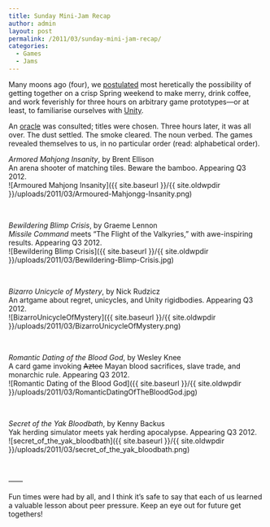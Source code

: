 ```yaml
---
title: Sunday Mini-Jam Recap
author: admin
layout: post
permalink: /2011/03/sunday-mini-jam-recap/
categories:
  - Games
  - Jams
---
```

Many moons ago (four), we <a href="http://www.montrealindies.com/?p=163" target="_blank">postulated</a> most heretically the possibility of getting together on a crisp Spring weekend to make merry, drink coffee, and work feverishly for three hours on arbitrary game prototypes&#8212;or at least, to familiarise ourselves with <a href="http://unity3d.com" target="_blank">Unity</a>.

An <a href="http://norefuge.net/vgng/vgng.html" target="_blank">oracle</a> was consulted; titles were chosen. Three hours later, it was all over. The dust settled. The smoke cleared. The noun verbed. The games revealed themselves to us, in no particular order (read: alphabetical order).

*Armored Mahjong Insanity*, by Brent Ellison  
An arena shooter of matching tiles. Beware the bamboo. Appearing Q3 2012.  
![Armoured Mahjong Insanity]({{ site.baseurl }}/{{ site.oldwpdir }}/uploads/2011/03/Armoured-Mahjongg-Insanity.png)

&nbsp;

*Bewildering Blimp Crisis*, by Graeme Lennon  
*Missile Command* meets &#8220;The Flight of the Valkyries,&#8221; with awe-inspiring results. Appearing Q3 2012.  
![Bewildering Blimp Crisis]({{ site.baseurl }}/{{ site.oldwpdir }}/uploads/2011/03/Bewildering-Blimp-Crisis.jpg)

&nbsp;

*Bizarro Unicycle of Mystery*, by Nick Rudzicz  
An artgame about regret, unicycles, and Unity rigidbodies. Appearing Q3 2012.  
![BizarroUnicycleOfMystery]({{ site.baseurl }}/{{ site.oldwpdir }}/uploads/2011/03/BizarroUnicycleOfMystery.png)

&nbsp;

*Romantic Dating of the Blood God*, by Wesley Knee  
A card game invoking <s>Aztec</s> Mayan blood sacrifices, slave trade, and monarchic rule. Appearing Q3 2012.  
![Romantic Dating of the Blood God]({{ site.baseurl }}/{{ site.oldwpdir }}/uploads/2011/03/RomanticDatingOfTheBloodGod.jpg)

&nbsp;

*Secret of the Yak Bloodbath*, by Kenny Backus  
Yak herding simulator meets yak herding apocalypse. Appearing Q3 2012.  
![secret_of_the_yak_bloodbath]({{ site.baseurl }}/{{ site.oldwpdir }}/uploads/2011/03/secret_of_the_yak_bloodbath.png)

&nbsp;

&#8212;&#8212;

Fun times were had by all, and I think it&#8217;s safe to say that each of us learned a valuable lesson about peer pressure. Keep an eye out for future get togethers!